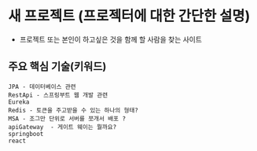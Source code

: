 # 새 프로젝트 (프로젝터에 대한 간단한 설명)

- 프로젝트 또는 본인이 하고싶은 것을 함께 할 사람을 찾는 사이트

## 주요 핵심 기술(키워드)

```
JPA - 데이터베이스 관련
RestApi - 스프링부트 웹 개발 관련
Eureka 
Redis - 토큰을 주고받을 수 있는 하나의 형태? 
MSA - 조그만 단위로 서버를 쪼개서 배포 ?
apiGateway  - 게이트 웨이는 뭘까요?
springboot 
react
```